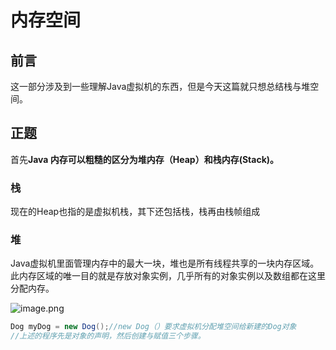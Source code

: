 # 内存空间

## 前言

这一部分涉及到一些理解Java虚拟机的东西，但是今天这篇就只想总结栈与堆空间。

## 正题

首先**Java 内存可以粗糙的区分为堆内存（Heap）和栈内存(Stack)。**

### 栈

现在的Heap也指的是虚拟机栈，其下还包括栈，栈再由栈帧组成

### 堆

Java虚拟机里面管理内存中的最大一块，堆也是所有线程共享的一块内存区域。此内存区域的唯一目的就是存放对象实例，几乎所有的对象实例以及数组都在这里分配内存。

![image.png](https://i.loli.net/2019/12/23/elOn9x8wdyokJ3r.png)

```java
Dog myDog = new Dog();//new Dog（）要求虚拟机分配堆空间给新建的Dog对象
//上述的程序先是对象的声明，然后创建与赋值三个步骤。
```



